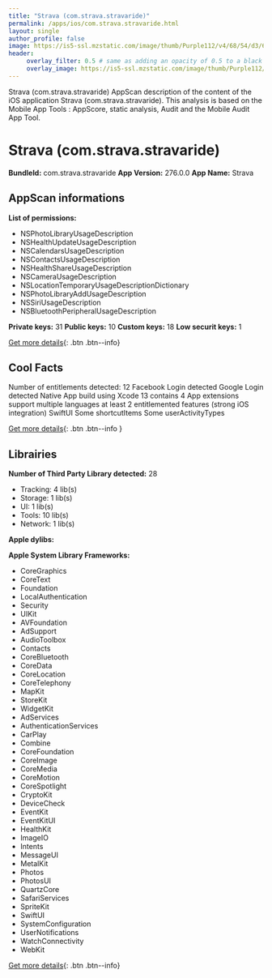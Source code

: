 ```yaml
---
title: "Strava (com.strava.stravaride)"
permalink: /apps/ios/com.strava.stravaride.html
layout: single
author_profile: false
image: https://is5-ssl.mzstatic.com/image/thumb/Purple112/v4/68/54/d3/6854d3f5-d610-b546-43cb-2186ef695920/AppIcon-1x_U007emarketing-0-7-0-85-220.png/512x512bb.jpg
header: 
     overlay_filter: 0.5 # same as adding an opacity of 0.5 to a black background
     overlay_image: https://is5-ssl.mzstatic.com/image/thumb/Purple112/v4/68/54/d3/6854d3f5-d610-b546-43cb-2186ef695920/AppIcon-1x_U007emarketing-0-7-0-85-220.png/512x512bb.jpg
---
```

Strava (com.strava.stravaride) AppScan description of the content of the iOS application Strava (com.strava.stravaride). This analysis is based on the Mobile App Tools : AppScore, static analysis, Audit and the Mobile Audit App Tool.

# Strava (com.strava.stravaride)

**BundleId:** com.strava.stravaride
**App Version:** 276.0.0
**App Name:** Strava


## AppScan informations 

**List of permissions:** 
- NSPhotoLibraryUsageDescription
- NSHealthUpdateUsageDescription
- NSCalendarsUsageDescription
- NSContactsUsageDescription
- NSHealthShareUsageDescription
- NSCameraUsageDescription
- NSLocationTemporaryUsageDescriptionDictionary
- NSPhotoLibraryAddUsageDescription
- NSSiriUsageDescription
- NSBluetoothPeripheralUsageDescription
  
  
**Private keys:** 31
**Public keys:** 10
**Custom keys:** 18
**Low securit keys:** 1
  
[Get more details](/pricing.html){: .btn .btn--info}

## Cool Facts

Number of entitlements detected: 12
Facebook Login detected
Google Login detected
Native App
build using Xcode 13
contains 4 App extensions
support multiple languages
at least 2 entitlemented features (strong iOS integration)
SwiftUI
Some shortcutItems 
Some userActivityTypes
  
[Get more details](/pricing.html){: .btn .btn--info }

## Librairies 
**Number of Third Party Library detected:** 28
- Tracking: 4 lib(s)
- Storage: 1 lib(s)
- UI: 1 lib(s)
- Tools: 10 lib(s)
- Network: 1 lib(s)


**Apple dylibs:**


**Apple System Library Frameworks:**
- CoreGraphics
- CoreText
- Foundation
- LocalAuthentication
- Security
- UIKit
- AVFoundation
- AdSupport
- AudioToolbox
- Contacts
- CoreBluetooth
- CoreData
- CoreLocation
- CoreTelephony
- MapKit
- StoreKit
- WidgetKit
- AdServices
- AuthenticationServices
- CarPlay
- Combine
- CoreFoundation
- CoreImage
- CoreMedia
- CoreMotion
- CoreSpotlight
- CryptoKit
- DeviceCheck
- EventKit
- EventKitUI
- HealthKit
- ImageIO
- Intents
- MessageUI
- MetalKit
- Photos
- PhotosUI
- QuartzCore
- SafariServices
- SpriteKit
- SwiftUI
- SystemConfiguration
- UserNotifications
- WatchConnectivity
- WebKit


  
[Get more details](/pricing.html){: .btn .btn--info}

